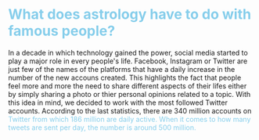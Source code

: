 # <span style="color:#87CEEB">What does astrology have to do with famous people?
  
In a decade in which technology gained the power, social media started to play a major role in every people's life. Facebook, Instagram or Twitter are just few of the names of the platforms that have a daily increase in the number of the new accouns created. This highlights the fact that people feel more and more the need to share different aspects of their lifes either by simply sharing a photo or thier personal opinions related to a topic. With this idea in mind, we decided to work with the most followed Twitter accounts. According to the last statistics, there are 340 million accounts on <span style="color:#87CEEB"> Twitter from which 186 million are daily active. When it comes to how many  tweets are sent per day, the number is around 500 million.  

